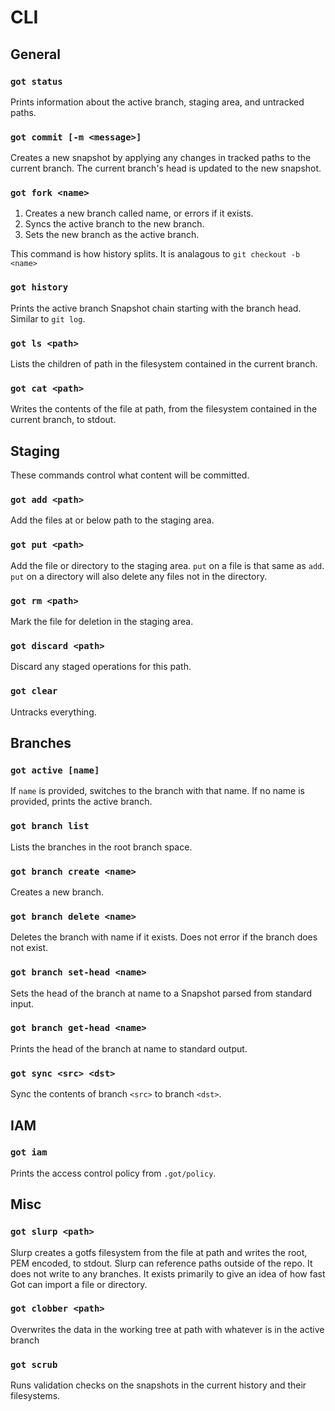 # CLI

## General

### `got status`
Prints information about the active branch, staging area, and untracked paths.

### `got commit [-m <message>]`
Creates a new snapshot by applying any changes in tracked paths to the current branch.
The current branch's head is updated to the new snapshot.

### `got fork <name>`
1. Creates a new branch called name, or errors if it exists.
2. Syncs the active branch to the new branch.
3. Sets the new branch as the active branch.

This command is how history splits.  It is analagous to `git checkout -b <name>`

### `got history`
Prints the active branch Snapshot chain starting with the branch head.
Similar to `git log`.

### `got ls <path>`
Lists the children of path in the filesystem contained in the current branch.

### `got cat <path>`
Writes the contents of the file at path, from the filesystem contained in the current branch, to stdout.

## Staging
These commands control what content will be committed.

### `got add <path>`
Add the files at or below path to the staging area.

### `got put <path>`
Add the file or directory to the staging area.
`put` on a file is that same as `add`.
`put` on a directory will also delete any files not in the directory.

### `got rm <path>`
Mark the file for deletion in the staging area.
 
### `got discard <path>`
Discard any staged operations for this path.

### `got clear`
Untracks everything.

## Branches

### `got active [name]`
If `name` is provided, switches to the branch with that name.  If no name is provided, prints the active branch.

### `got branch list`
Lists the branches in the root branch space.

### `got branch create <name>`
Creates a new branch.

### `got branch delete <name>`
Deletes the branch with name if it exists.
Does not error if the branch does not exist.

### `got branch set-head <name>`
Sets the head of the branch at name to a Snapshot parsed from standard input.

### `got branch get-head <name>`
Prints the head of the branch at name to standard output.

### `got sync <src> <dst>`
Sync the contents of branch `<src>` to branch `<dst>`.

## IAM

### `got iam`
Prints the access control policy from `.got/policy`.

## Misc

### `got slurp <path>`
Slurp creates a gotfs filesystem from the file at path and writes the root, PEM encoded, to stdout.
Slurp can reference paths outside of the repo.
It does not write to any branches.
It exists primarily to give an idea of how fast Got can import a file or directory.

### `got clobber <path>`
Overwrites the data in the working tree at path with whatever is in the active branch

### `got scrub`
Runs validation checks on the snapshots in the current history and their filesystems.
